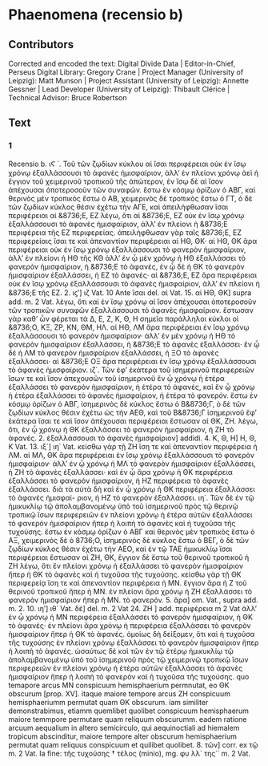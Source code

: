 # Phaenomena (recensio b)  

## Contributors  
Corrected and encoded the text: Digital Divide Data | Editor-in-Chief, Perseus Digital Library: Gregory Crane | Project Manager (University of Leipzig): Matt Munson | Project Assistant (University of Leipzig): Annette Gessner | Lead Developer (University of Leipzig): Thibault Clérice | Technical Advisor: Bruce Robertson  

## Text  
### 1  
Recensio b. ιϚ ΄. Τοῦ τῶν ζῳδίων κύκλου αἰ ἴσαι περιφέρειαι οὐκ ἐν ἴσῳ χρόνῳ ἐξαλλάσσουσι τὸ ἀφανὲς ἡμισφαίριον, ἀλλʼ ἐν πλείονι χρόνῳ ἀεὶ ἡ ἔγγιον τοῦ χειμερινοῦ τροπικοῦ τῆς ἀπώτερον, ἐν ἴσῳ δὲ αἰ ἴσον ἀπέχουσαι ὁποτεροσοῦν τῶν συναφῶν. ἔστω ἐν κόσμῳ ὁρίζων ὁ ΑΒΓ, καὶ θερινὸς μὲν τροπικὸς ἔστω ὁ ΑΒ, χειμερινὸς δὲ τροπικὸς ἔστω ὁ ΓΤ, ὁ δὲ τῶν ζῳδίων κύκλος θέσιν ἐχέτω τὴν ΑΓΕ, καὶ ἀπειλήφθωσαν ἴσαι περιφέρειαι αἰ &8736;Ε, ΕΖ λέγω, ὅτι αἱ &8736;Ε, ΕΖ οὐκ ἐν ἴσῳ χρόνῳ ἐξαλλάσσουσι τὸ ἀφανὲς ἡμισφαίριον, ἀλλʼ ἐν πλείονι ἡ &8736;Ε περιφέρεια τῆς ΕΖ περιφερείας. ἀπειλήφθωσαν γὰρ ταῖς &8736;Ε, ΕΖ περιφερείαις ἴσαι τε καὶ ἀπεναντίον περιφέρειαι αἱ ΗΘ, ΘΚ· αἱ ΗΘ, ΘΚ ἄρα περιφέρειαι οὐκ ἐν ἴσῳ χρόνῳ ἐξαλλάσσουσι τὸ φανερὸν ἡμισφαίριον, ἀλλʼ ἐν πλείονι ἡ ΗΘ τῆς ΚΘ ἀλλʼ ἐν ᾧ μὲν χρόνῳ ἡ ΗΘ ἐξαλλάσσει τὸ φανερὸν ἡμισφαίριον, ἡ &8736;Ε τὸ ἀφανές, ἐν ᾧ δὲ ἡ ΘΚ τὸ φανερὸν ἡμισφαίριον ἐξαλλάσσει, ἡ ΕΖ τὸ ἀφανές· αἱ &8736;Ε, ΕΖ ἄρα περιφέρειαι οὐκ ἐν ἴσῳ χρόνῳ ἐξαλλάσσουσι τὸ ἀφανὲς ἡμισφαίριον, ἀλλʼ ἐν πλείονι ἡ &8736;Ε τῆς ΕΖ. 2. ιϛʹ] ιζ Vat. 10 Ante ἴσαι del. αἱ Vat. 15. αἱ HΘ, ΘΚ] supra add. m. 2 Vat. λέγω, ὅτι καὶ ἐν ἴσῳ χρόνῳ αἱ ἴσον ἀπέχουσαι ὁποτεροσοῦν τῶν τροπικῶν συναφῶν ἐξαλλάσσουσι τὸ ἀφανὲς ἡμισφαίριον. ἔστωσαν γὰρ καθʼ ὧν φέρεται τὰ Δ, Ε, Ζ, Κ, Θ, Η σημεῖα παράλληλοι κύκλοι οἱ &8736;Ο, ΚΞ, ΖΡ, ΚΝ, ΘΜ, ΗΛ. αἱ ΗΘ, ΛΜ ἄρα περιφέρειαι ἐν ἴσῳ χρόνῳ ἐξαλλάσσουσι τὸ φανερὸν ἡμισφαίριον· ἀλλʼ ἐν μὲν χρόνῳ ἡ ΗΘ τὸ φανερὸν ἡμισφαίριον ἐξαλλάσσει, ἡ &8736;Ε τὸ ἀφανὲς ἐξαλλάσσει· ἔν ᾧ δὲ ἡ ΛΜ τὸ φανερὸν ἡμισφαίριον ἐξαλλάσσει, ἡ ΞΟ τὸ ἀφανὲς ἐξαλλάσσει· αἱ &8736;Ε ΟΞ ἄρα περιφέρειαι ἐν ἴσῳ χρόνῳ ἔξαλλάσσουσι τὸ ἀφανὲς ἡμισφαίριον. ιζ΄. Τῶν ἐφʼ ἑκάτερα τοῦ ἰσημερινοῦ περιφερειῶν ἴσων τε καὶ ἴσον ἀπεχουσῶν τοῦ ἰσημερινοῦ ἔν ᾦ χρόνῳ ἡ ἑτέρα ἐξαλλάσσει τὸ φανερὸν ἡμισφαίριον, ἡ ἑτέρα τὸ ἀφανές, καὶ ἔν ᾧ χρόνῳ ἡ ἑτέρα ἐξαλλάσσει τὸ ἀφανὲς ἡμισφαίριον, ἡ ἑτέρα τὸ φανερόν. ἔστω ἐν κόσμῳ ὁρίζων ὁ ΑΒΓ, ἰσημερινὸς δὲ κύκλος ἔστω ὁ Β&8736;Γ, ὁ δὲ τῶν ζῳδίων κύκλος θέσιν ἐχέτω ὡς τὴν ΑΕΘ, καὶ τοῦ Β&8736;Γ ἰσημερινοῦ ἔφʼ ἑκάτερα ἴσαι τε καὶ ἴσον ἀπέχουσαι περιφέρειαι ἔστωσαν αἱ ΘΚ, ΖΗ. λέγω, ὅτι, ἐν ᾧ χρόνῳ ἡ ΘΚ ἐξαλλάσσει τὸ φανερὸν ἡμισφαίριον, ἡ ΖΗ τὸ ἀφανές. 2. ἐξαλλάσσουσι τὸ ἀφανὲς ἡμισφαίριον] addidi. 4. Κ, Θ, Η] Η, Θ, Κ Vat. 13. ιξ΄] ιη΄ Vat. κείσθω γὰρ τῇ ΖΗ ἴση τε καὶ ἀπεναντίον περιφέρεια ἡ ΛΜ. αἱ ΜΛ, ΘΚ ἄρα περιφέρειαι ἐν ἴσῳ χρόνῳ ἔξαλλάσσουσι τὸ φανερὸν ἡμισφαίριον· ἀλλʼ ἐν ᾦ χρόνῳ ἡ ΜΛ τὸ φανερὸν ἡμισφαίριον ἐξαλλάσσει, ἡ ΖΗ τὸ ἀφανὲς ἐξαλλάσσει· καὶ ἐν ᾦ ἄρα χρόνῳ ἡ ΘΚ περιφέρεια ἐξαλλάσσει τὸ φανερὸν ἡμισφαίριον, ἡ ΗΖ περιφέρεια τὸ ἀφανὲς ἐξαλλάσσει. διὰ τὰ αὐτὰ δὴ καὶ ἐν ᾦ χρόνῳ ἡ ΘΚ περιφέρεια ἐξαλλάσσει τὸ ἀφανὲς ἡμισφαί- ριον, ἡ ΗΖ τὸ φανερὸν ἐξαλλάσσει. ιη΄. Τῶν δὲ ἐν τῷ ἡμικυκλίῳ τῷ ἀπολαμβανομένῳ ὑπὸ τοῦ ἰσημερινοῦ πρὸς τῷ θερινῷ τροπικῷ ἴσων περιφερειῶν ἐν πλείονι χρόνῳ ἡ ἑτέρα αὐτῶν ἐξαλλάσσει τὸ φανερὸν ἡμισφαίριον ἤπερ ἡ λοιπὴ τὸ ἀφανὲς καὶ ἡ τυχοῦσα τῆς τυχούσης. ἔστω ἐν κόσμῳ ὁρίζων ὁ ΑΒΓ καὶ θερινὸς μὲν τροπικὸς ἔστω ὁ ΑΞ, χειμερινὸς δὲ ὁ 8736;Ο, ἰσημερινὸς δὲ κύκλος ἔστω ὁ ΒΕΓ, ὁ δὲ τῶν ζῳδίων κύκλος θέσιν ἐχέτω τὴν ΑΕΟ, καὶ ἐν τῷ ΤΑΕ ἡμικυκλίῳ ἴσαι περιφέρειαι ἔστωσαν αἰ ΖΗ, ΘΚ, ἔγγιον δὲ ἔστω τοῦ θερινοῦ τροπικοῦ ἡ ΖΗ λέγω, ὅτι ἔν πλείονι χρόνῳ ἡ ἐξαλλάσσει τὸ φανερὸν ἡμισφαίριον ἤπερ ἡ ΘΚ τὸ ἀφανὲς καὶ ἡ τυχοῦσα τῆς τυχούσης. κείσθω γὰρ τῇ ΘΚ περιφερείᾳ ἴση τε καὶ ἀπεναντίον περιφέρεια ἡ ΜΝ. ἔγγιον ἄρα ἡ Ζ τοῦ θερινοῦ τροπικοῦ ἤπερ ἡ ΜΝ. ἐν πλείονι ἄρα χρόνῳ ἡ ΖΗ ἐξαλλάσσει τὸ φανερὸν ἡμισφαίριον ἤπερ ἡ ΜΝ. τὸ φανερόν. 5. ἄρα] om. Vat., supra add. m. 2. 10. ιηʹ] ιθ΄ Vat. δέ] del. m. 2 Vat 24. ΖΗ ] add. περιφέρεια m 2 Vat ἀλλʼ ἐν ᾧ χρόνῳ ἡ ΜΝ περιφέρεια ἐξαλλάσσει τὸ φανερὸν ἡμισφαίριον, ἡ ΘΚ τὸ ἀφανές· ἐν πλείονι ἄρα χρόνῳ ἡ περιφέρεια ἐξαλλάσσει τὸ φανερὸν ἡμισφαίριον ἤπερ ἡ ΘΚ τὸ ἀφανές. ὁμοίως δὴ δείξομεν, ὅτι καὶ ἡ τυχοῦσα τῆς τυχούσης ἐν πλείονι χρόνῳ ἐξαλλάσσει τὸ φανερὸν ἡμισφαίριον ἤπερ ἡ λοιπὴ τὸ ἀφανές. ὡσαύτως δὲ καὶ τῶν ἐν τῷ ἑτέρῳ ἡμικυκλίῳ τῷ ἀπολαμβανομένῳ ὑπὸ τοῦ ἰσημερινοῦ πρὸς τῷ χειμερινῷ τροπικῷ ἴσων περιφερειῶν ἐν πλείονι χρόνῳ ἡ ἑτέρα αὐτῶν ἐξαλλάσσει τὸ ἀφανὲς ἡμισφαίριον ἤπερ ἡ λοιπὴ τὸ φανερὸν καὶ ἡ τυχοῦσα τῆς τυχούσης. quo temapore arcus ΜN conspicuum hemisphaerium permnutat, eo ΘΚ obscurum [prop. XV]. itaque maiore tempore arcus ΖΗ conspicuum hemisphaeriumm permutat quam ΘΚ obscurum. iam similiter demonstrabimus, etiamm quemlibet quolibet conspicuum hemisphaerum maiore temmpοre permutare quam reliquum obscurumm. eadem ratione arcuum aequalium in altero semicirculo, qui aequinoctiali ad hiemalem tropicum abscinditur, maiore tempore alter obscurum hemisphaerium permutat quam reliquus conspicuum et quilibet quolibet. 8. τῶν] corr. ex τῷ m. 2 Vat. Ia fine: τῆς τυχούσης † τέλος (minio), mg. φυ λλ΄ της΄΄ m. 2 Vat.  
